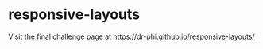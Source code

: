# responsive-layouts

Visit the final challenge page at https://dr-phi.github.io/responsive-layouts/
